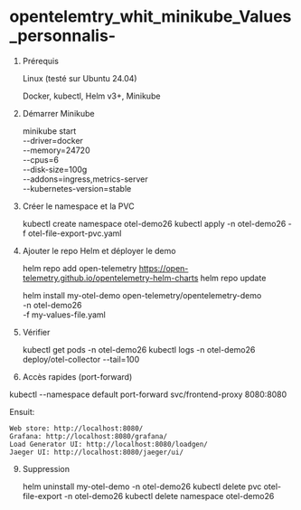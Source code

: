 # opentelemtry_whit_minikube_Values_personnalis-

1) Prérequis

   Linux (testé sur Ubuntu 24.04)
   
   Docker, kubectl, Helm v3+, Minikube

3) Démarrer Minikube
   
   minikube start \
   --driver=docker \
   --memory=24720 \
   --cpus=6 \
   --disk-size=100g \
   --addons=ingress,metrics-server \
   --kubernetes-version=stable

5) Créer le namespace et la PVC
   
   kubectl create namespace otel-demo26
   kubectl apply -n otel-demo26 -f otel-file-export-pvc.yaml

7) Ajouter le repo Helm et déployer le demo
   
   helm repo add open-telemetry https://open-telemetry.github.io/opentelemetry-helm-charts
   helm repo update

   helm install my-otel-demo open-telemetry/opentelemetry-demo \
    -n otel-demo26 \
    -f my-values-file.yaml


9) Vérifier

   kubectl get pods -n otel-demo26
   kubectl logs -n otel-demo26 deploy/otel-collector --tail=100

10) Accès rapides (port-forward)
    
   kubectl --namespace default port-forward svc/frontend-proxy 8080:8080

  Ensuit:
  
    Web store: http://localhost:8080/
    Grafana: http://localhost:8080/grafana/
    Load Generator UI: http://localhost:8080/loadgen/
    Jaeger UI: http://localhost:8080/jaeger/ui/

9) Suppression

    
    helm uninstall my-otel-demo -n otel-demo26
    kubectl delete pvc otel-file-export -n otel-demo26
    kubectl delete namespace otel-demo26


